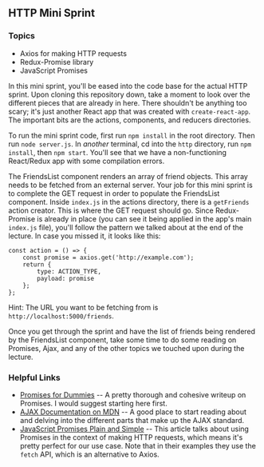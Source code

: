 ## HTTP Mini Sprint

### Topics
  * Axios for making HTTP requests
  * Redux-Promise library
  * JavaScript Promises

In this mini sprint, you'll be eased into the code base for the actual HTTP sprint. Upon cloning this repository down, take a moment to look over the different pieces that are already in here. There shouldn't be anything too scary; it's just another React app that was created with `create-react-app`. The important bits are the actions, components, and reducers directories.

To run the mini sprint code, first run `npm install` in the root directory. Then run `node server.js`. In _another_ terminal, cd into the `http` directory, run `npm install`, then `npm start`. You'll see that we have a non-functioning React/Redux app with some compilation errors. 

The FriendsList component renders an array of friend objects. This array needs to be fetched from an external server. Your job for this mini sprint is to complete the GET request in order to populate the FriendsList component. Inside `index.js` in the actions directory, there is a `getFriends` action creator. This is where the GET request should go. Since Redux-Promise is already in place (you can see it being applied in the app's main `index.js` file), you'll follow the pattern we talked about at the end of the lecture. In case you missed it, it looks like this:

```
const action = () => {
    const promise = axios.get('http://example.com');
    return {
        type: ACTION_TYPE,
        payload: promise
    };
};
```

Hint: The URL you want to be fetching from is `http://localhost:5000/friends`. 

Once you get through the sprint and have the list of friends being rendered by the FriendsList component, take some time to do some reading on Promises, Ajax, and any of the other topics we touched upon during the lecture. 

### Helpful Links
  * [Promises for Dummies](https://scotch.io/tutorials/javascript-promises-for-dummies) -- A pretty thorough and cohesive writeup on Promises. I would suggest starting here first.
  * [AJAX Documentation on MDN](https://developer.mozilla.org/en-US/docs/AJAX) -- A good place to start reading about and delving into the different parts that make up the AJAX standard.
  * [JavaScript Promises Plain and Simple](https://coligo.io/javascript-promises-plain-simple/) -- This article talks about using Promises in the context of making HTTP requests, which means it's pretty perfect for our use case. Note that in their examples they use the `fetch` API, which is an alternative to Axios.